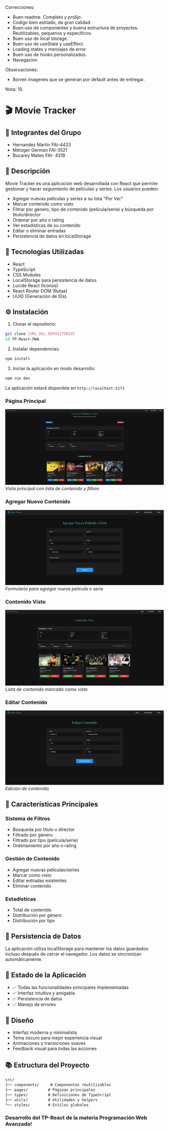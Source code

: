 Correcciones:
- Buen readme. Completo y prolijo.
- Codigo bien estilado, de gran calidad.
- Buen uso de componentes y buena estructura de proyectos. Reutilizables, pequenos y especificos.
- Buen uso de local storage.
- Buen uso de useState y useEffect.
- Loading states y mensajes de error.
- Buen uso de hooks personalizados.
- Navegacion

Observaciones:
- Borren imagenes que se generan por default antes de entregar.

Nota: 10.


# 🎬 Movie Tracker

## 👥 Integrantes del Grupo
- Hernandez Martín FAI-4433
- Metzger German FAI-3521
- Bucarey Mateo FAI- 4319

## 📝 Descripción
Movie Tracker es una aplicación web desarrollada con React que permite gestionar y hacer seguimiento de películas y series. Los usuarios pueden:

- Agregar nuevas películas y series a su lista "Por Ver"
- Marcar contenido como visto
- Filtrar por género, tipo de contenido (película/serie) y búsqueda por título/director
- Ordenar por año o rating
- Ver estadísticas de su contenido
- Editar o eliminar entradas
- Persistencia de datos en localStorage

## 🚀 Tecnologías Utilizadas
- React
- TypeScript
- CSS Modules
- LocalStorage para persistencia de datos
- Lucide React (Iconos)
- React Router DOM (Rutas)
- UUID (Generación de IDs)

## ⚙️ Instalación

1. Clonar el repositorio:
```bash
git clone [URL_DEL_REPOSITORIO]
cd TP-React-PWA
```

2. Instalar dependencias:
```bash
npm install
```

3. Iniciar la aplicación en modo desarrollo:
```bash
npm run dev
```

La aplicación estará disponible en `http://localhost:5173`

### Página Principal
![Página Principal](screenshots/home.png)
*Vista principal con lista de contenido y filtros*

### Agregar Nuevo Contenido
![Agregar Contenido](screenshots/new.png)
*Formulario para agregar nueva película o serie*

### Contenido Visto
![Contenido Visto](screenshots/visto.png)
*Lista de contenido marcado como visto*

### Editar Contenido 
![Editar Contenido](screenshots/editar.png)
*Edición de contenido*

## 🎯 Características Principales

### Sistema de Filtros
- Búsqueda por título o director
- Filtrado por género
- Filtrado por tipo (película/serie)
- Ordenamiento por año o rating

### Gestión de Contenido
- Agregar nuevas películas/series
- Marcar como visto
- Editar entradas existentes
- Eliminar contenido

### Estadísticas
- Total de contenido
- Distribución por género
- Distribución por tipo

## 💾 Persistencia de Datos
La aplicación utiliza localStorage para mantener los datos guardados incluso después de cerrar el navegador. Los datos se sincronizan automáticamente.

## 🔄 Estado de la Aplicación
- ✅ Todas las funcionalidades principales implementadas
- ✅ Interfaz intuitiva y amigable
- ✅ Persistencia de datos
- ✅ Manejo de errores

## 🎨 Diseño
- Interfaz moderna y minimalista
- Tema oscuro para mejor experiencia visual
- Animaciones y transiciones suaves
- Feedback visual para todas las acciones

## 📚 Estructura del Proyecto
```
src/
├── components/     # Componentes reutilizables
├── pages/         # Páginas principales
├── types/         # Definiciones de TypeScript
├── utils/         # Utilidades y helpers
└── styles/        # Estilos globales
```

### Desarrollo del TP-React de la materia Programación Web Avanzada!
